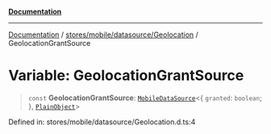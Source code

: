 [**Documentation**](../../../../../index.md)

***

[Documentation](../../../../../index.md) / [stores/mobile/datasource/Geolocation](../index.md) / GeolocationGrantSource

# Variable: GeolocationGrantSource

> `const` **GeolocationGrantSource**: [`MobileDataSource`](../../../api/MobileDataSource/interfaces/MobileDataSource.md)\<\{ `granted`: `boolean`; \}, [`PlainObject`](../../../../../perspective-client/type-aliases/PlainObject.md)\>

Defined in: stores/mobile/datasource/Geolocation.d.ts:4
